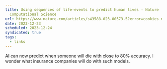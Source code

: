 ```yaml
---
title: Using sequences of life-events to predict human lives - Nature
  Computational Science
url: https://www.nature.com/articles/s43588-023-00573-5?error=cookies_not_supported&code=4d810ce8-a9a0-47fc-8728-ac17739f7413
date: 2023-12-23
scheduled: 2023-12-24
syndicated: true
tags:
  - links
---
```


AI can now predict when someone will die with close to 80% accuracy. I wonder what insurance companies will do with such models.

